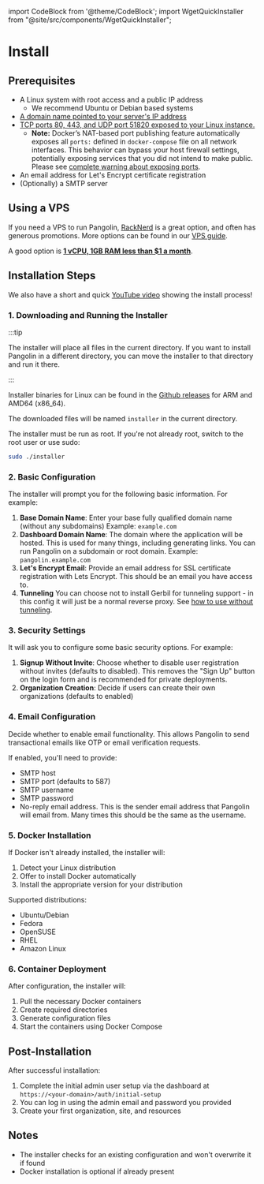 import CodeBlock from '@theme/CodeBlock';
import WgetQuickInstaller from "@site/src/components/WgetQuickInstaller";

# Install

## Prerequisites

- A Linux system with root access and a public IP address
  - We recommend Ubuntu or Debian based systems
- [A domain name pointed to your server's IP address](./02-dns-networking.md)
- [TCP ports 80, 443, and UDP port 51820 exposed to your Linux instance.](./02-dns-networking.md)
  - **Note:** Docker’s NAT-based port publishing feature automatically exposes all `ports:` defined in `docker-compose` file on all network interfaces. This behavior can bypass your host firewall settings, potentially exposing services that you did not intend to make public. Please see [complete warning about exposing ports](/Getting%20Started/dns-networking#ports-to-expose).
- An email address for Let's Encrypt certificate registration
- (Optionally) a SMTP server

## Using a VPS

If you need a VPS to run Pangolin, [RackNerd](https://my.racknerd.com/aff.php?aff=13788) is a great option, and often has generous promotions. More options can be found in our [VPS guide](./01-choosing-a-vps.md).

A good option is [**1 vCPU, 1GB RAM less than $1 a month**](https://my.racknerd.com/aff.php?aff=13788&pid=912).

## Installation Steps

We also have a short and quick [YouTube video](https://youtu.be/W0uVLjTyAn8) showing the install process!

### 1. Downloading and Running the Installer

:::tip

The installer will place all files in the current directory. If you want to install Pangolin in a different directory, you can move the installer to that directory and run it there.

:::

Installer binaries for Linux can be found in the [Github releases](https://github.com/fosrl/pangolin/releases) for ARM and AMD64 (x86_64).

<WgetQuickInstaller />

The downloaded files will be named `installer` in the current directory.

The installer must be run as root. If you're not already root, switch to the root user or use sudo:

```bash
sudo ./installer
```

### 2. Basic Configuration

The installer will prompt you for the following basic information. For example:

1. **Base Domain Name**: Enter your base fully qualified domain name (without any subdomains) Example: `example.com`
2. **Dashboard Domain Name**: The domain where the application will be hosted. This is used for many things, including generating links. You can run Pangolin on a subdomain or root domain. Example: `pangolin.example.com`
3. **Let's Encrypt Email**: Provide an email address for SSL certificate registration with Lets Encrypt. This should be an email you have access to.
4. **Tunneling** You can choose not to install Gerbil for tunneling support - in this config it will just be a normal reverse proxy. See [how to use without tunneling](/03-Pangolin/03-without-tunneling.md).

### 3. Security Settings

It will ask you to configure some basic security options. For example:

1. **Signup Without Invite**: Choose whether to disable user registration without invites (defaults to disabled). This removes the "Sign Up" button on the login form and is recommended for private deployments.
2. **Organization Creation**: Decide if users can create their own organizations (defaults to enabled)

### 4. Email Configuration

Decide whether to enable email functionality. This allows Pangolin to send transactional emails like OTP or email verification requests.

If enabled, you'll need to provide:

- SMTP host
- SMTP port (defaults to 587)
- SMTP username
- SMTP password
- No-reply email address. This is the sender email address that Pangolin will email from. Many times this should be the same as the username.

### 5. Docker Installation

If Docker isn't already installed, the installer will:

1. Detect your Linux distribution
2. Offer to install Docker automatically
3. Install the appropriate version for your distribution

Supported distributions:

- Ubuntu/Debian
- Fedora
- OpenSUSE
- RHEL
- Amazon Linux

### 6. Container Deployment

After configuration, the installer will:

1. Pull the necessary Docker containers
2. Create required directories
3. Generate configuration files
4. Start the containers using Docker Compose

## Post-Installation

After successful installation:

1. Complete the initial admin user setup via the dashboard at `https://<your-domain>/auth/initial-setup`
2. You can log in using the admin email and password you provided
3. Create your first organization, site, and resources

## Notes

- The installer checks for an existing configuration and won't overwrite it if found
- Docker installation is optional if already present
